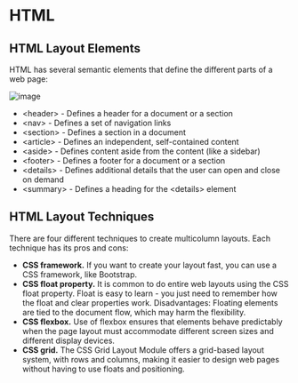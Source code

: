 # HTML
## HTML Layout Elements

HTML has several semantic elements that define the different parts of a web page:

![image](https://user-images.githubusercontent.com/13497579/132418193-e2e563a7-f62f-4e25-bf25-b375f66b787e.png)

- \<header> - Defines a header for a document or a section
- \<nav> - Defines a set of navigation links
- \<section> - Defines a section in a document
- \<article> - Defines an independent, self-contained content
- \<aside> - Defines content aside from the content (like a sidebar)
- \<footer> - Defines a footer for a document or a section
- \<details> - Defines additional details that the user can open and close on demand
- \<summary> - Defines a heading for the \<details> element

## HTML Layout Techniques

There are four different techniques to create multicolumn layouts. Each technique has its pros and cons:

- **CSS framework.** If you want to create your layout fast, you can use a CSS framework, like Bootstrap.
- **CSS float property.** It is common to do entire web layouts using the CSS float property. Float is easy to learn - you just need to remember how the float and clear properties work. Disadvantages: Floating elements are tied to the document flow, which may harm the flexibility.
- **CSS flexbox.** Use of flexbox ensures that elements behave predictably when the page layout must accommodate different screen sizes and different display devices.
- **CSS grid.** The CSS Grid Layout Module offers a grid-based layout system, with rows and columns, making it easier to design web pages without having to use floats and positioning.
